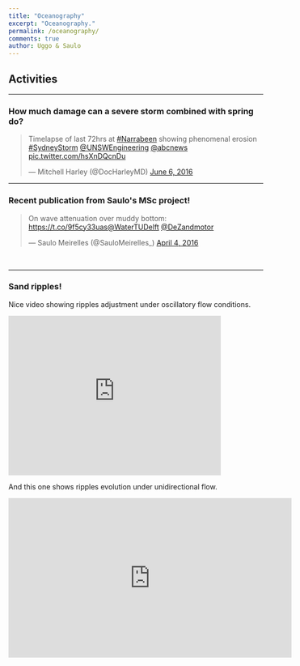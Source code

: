 ```yaml
---
title: "Oceanography"
excerpt: "Oceanography."
permalink: /oceanography/
comments: true
author: Uggo & Saulo
---
```


## Activities

---

### How much damage can a severe storm combined with spring do?

<blockquote class="twitter-tweet" data-lang="en"><p lang="en" dir="ltr">Timelapse of last 72hrs at <a href="https://twitter.com/hashtag/Narrabeen?src=hash">#Narrabeen</a> showing phenomenal erosion <a href="https://twitter.com/hashtag/SydneyStorm?src=hash">#SydneyStorm</a> <a href="https://twitter.com/UNSWEngineering">@UNSWEngineering</a> <a href="https://twitter.com/abcnews">@abcnews</a> <a href="https://t.co/hsXnDQcnDu">pic.twitter.com/hsXnDQcnDu</a></p>&mdash; Mitchell Harley (@DocHarleyMD) <a href="https://twitter.com/DocHarleyMD/status/739739914305077248">June 6, 2016</a></blockquote>
<script async src="//platform.twitter.com/widgets.js" charset="utf-8"></script>

---

### Recent publication from Saulo's MSc project!


<blockquote class="twitter-tweet" data-lang="en"><p lang="en" dir="ltr">On wave attenuation over muddy bottom: <a href="https://t.co/9f5cy33uas">https://t.co/9f5cy33uas</a><a href="https://twitter.com/WaterTUDelft">@WaterTUDelft</a> <a href="https://twitter.com/DeZandmotor">@DeZandmotor</a></p>&mdash; Saulo Meirelles (@SauloMeirelles_) <a href="https://twitter.com/SauloMeirelles_/status/717024113290821632">April 4, 2016</a></blockquote>
<script async src="//platform.twitter.com/widgets.js" charset="utf-8"></script>

<br/>

---

### Sand ripples!

Nice video showing ripples adjustment under oscillatory flow conditions.

<iframe width="420" height="315" src="https://www.youtube.com/embed/zRGuMddjRGg" frameborder="0" allowfullscreen></iframe><br/>

And this one shows ripples evolution under unidirectional flow.

<iframe width="560" height="315" src="https://www.youtube.com/embed/rSzGOCo4JEk" frameborder="0" allowfullscreen></iframe>

<br/>